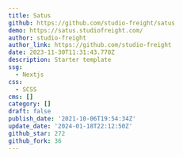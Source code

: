 ```yaml
---
title: Satus
github: https://github.com/studio-freight/satus
demo: https://satus.studiofreight.com/
author: studio-freight
author_link: https://github.com/studio-freight
date: 2023-11-30T11:31:43.770Z
description: Starter template
ssg:
  - Nextjs
css:
  - SCSS
cms: []
category: []
draft: false
publish_date: '2021-10-06T19:54:34Z'
update_date: '2024-01-18T22:12:50Z'
github_star: 272
github_fork: 36
---
```

